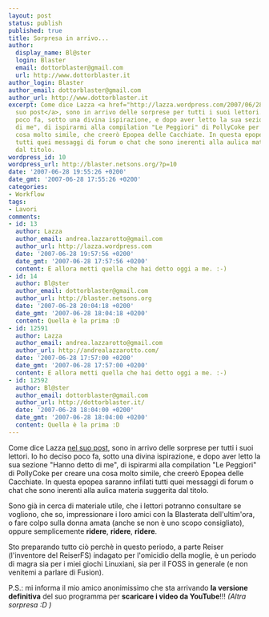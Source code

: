 ```yaml
---
layout: post
status: publish
published: true
title: Sorpresa in arrivo...
author:
  display_name: Bl@ster
  login: Blaster
  email: dottorblaster@gmail.com
  url: http://www.dottorblaster.it
author_login: Blaster
author_email: dottorblaster@gmail.com
author_url: http://www.dottorblaster.it
excerpt: Come dice Lazza <a href="http://lazza.wordpress.com/2007/06/28/coming-soon/">nel
  suo post</a>, sono in arrivo delle sorprese per tutti i suoi lettori. Io ho deciso
  poco fa, sotto una divina ispirazione, e dopo aver letto la sua sezione "Hanno detto
  di me", di ispirarmi alla compilation "Le Peggiori" di PollyCoke per creare una
  cosa molto simile, che creerò Epopea delle Cacchiate. In questa epopea saranno infilati
  tutti quei messaggi di forum o chat che sono inerenti alla aulica materia suggerita
  dal titolo.
wordpress_id: 10
wordpress_url: http://blaster.netsons.org/?p=10
date: '2007-06-28 19:55:26 +0200'
date_gmt: '2007-06-28 17:55:26 +0200'
categories:
- Workflow
tags:
- Lavori
comments:
- id: 13
  author: Lazza
  author_email: andrea.lazzarotto@gmail.com
  author_url: http://lazza.wordpress.com
  date: '2007-06-28 19:57:56 +0200'
  date_gmt: '2007-06-28 17:57:56 +0200'
  content: E allora metti quella che hai detto oggi a me. :-)
- id: 14
  author: Bl@ster
  author_email: dottorblaster@gmail.com
  author_url: http://blaster.netsons.org
  date: '2007-06-28 20:04:18 +0200'
  date_gmt: '2007-06-28 18:04:18 +0200'
  content: Quella è la prima :D
- id: 12591
  author: Lazza
  author_email: andrea.lazzarotto@gmail.com
  author_url: http://andrealazzarotto.com/
  date: '2007-06-28 17:57:00 +0200'
  date_gmt: '2007-06-28 17:57:00 +0200'
  content: E allora metti quella che hai detto oggi a me. :-)
- id: 12592
  author: Bl@ster
  author_email: dottorblaster@gmail.com
  author_url: http://dottorblaster.it/
  date: '2007-06-28 18:04:00 +0200'
  date_gmt: '2007-06-28 18:04:00 +0200'
  content: Quella è la prima :D
---
```

<p>Come dice Lazza <a href="http://lazza.wordpress.com/2007/06/28/coming-soon/">nel suo post</a>, sono in arrivo delle sorprese per tutti i suoi lettori. Io ho deciso poco fa, sotto una divina ispirazione, e dopo aver letto la sua sezione "Hanno detto di me", di ispirarmi alla compilation "Le Peggiori" di PollyCoke per creare una cosa molto simile, che creerò Epopea delle Cacchiate. In questa epopea saranno infilati tutti quei messaggi di forum o chat che sono inerenti alla aulica materia suggerita dal titolo.<a id="more"></a><a id="more-10"></a></p>
<p>Sono già in cerca di materiale utile, che i lettori potranno consultare se vogliono, che so, impressionare i loro amici con la Blasterata dell'ultim'ora, o fare colpo sulla donna amata (anche se non è uno scopo consigliato), oppure semplicemente <strong>ridere</strong>, <strong>ridere</strong>, <strong>ridere</strong>.</p>
<p>Sto preparando tutto ciò perchè in questo periodo, a parte Reiser (l'inventore del ReiserFS) indagato per l'omicidio della moglie, è un periodo di magra sia per i miei giochi Linuxiani, sia per il FOSS in generale (e non venitemi a parlare di Fusion).</p>
<p>P.S.: mi informa il mio amico anonimissimo che sta arrivando <strong>la versione definitiva</strong> del suo programma per <strong>scaricare i video da YouTube</strong>!!! <em>(Altra sorpresa :D )</em></p>
